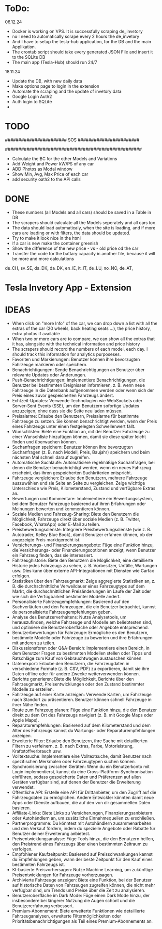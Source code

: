 # ToDo:

06.12.24
- Docker is working on VPS. It is successfully scraping de_invetory
- no I need to automatically scrape every 2 hours the de_invetory
- And I have to setup the tesla-hub application, for the DB and the main Applikation.
- The crontab script should take every generated JSON File and insert it to the SQLite DB
- The main app (Tesla-Hub) should run 24/7 

18.11.24
- Update the DB, with new daily data
- Make options page to login in the extension
- Automate the scraping and the update of invetory data
- Google Login Auth2
- Auth login to SQLite
- 






# TODO
####################### SOS #######################


###################################################
- Calculate the BC for the other Models and Variations
- Add Weight and Power kW/PS of any car
- ADD Photos as Modal window
- Show Min, Avg, Max Price of each car
- add security oath2 to the API calls


# DONE
+ These numbers (all Models and all cars) should be saved in a Table in DB
+ The scrapers should calculate all the Models seperately and all cars too.
+ The data should load automaticaly, when the site is loading, and if more cars are loading or with filters, the data should be updated.
+ Try to make it look nice in the html
+ If a car is new make the container greenish
+ Show the difference of the new price - vs - old price od the car 
+ Transfer the code for the battary capacity in another file, because it will be more and more calculations


de_CH, sv_SE, da_DK, da_DK, en_IE, it_IT, de_LU, no_NO, de_AT, 



# Tesla Invetory App - Extension

# IDEAS
- When click on "more Info" of the car, we can drop down a list with all the extras of the car (20 wheels, back heating seats ...), the price history, extra photos if available
- When two or more cars are to compare, we can show all the extras that it has, alongside with the technical information and price history
- The scrapers should record the numbers of each model, each day. I should track this information for analytics purposeses.
- Favoriten und Markierungen: Benutzer können ihre bevorzugten Fahrzeuge markieren oder speichern.
- Benachrichtigungen: Sende Benachrichtigungen an Benutzer über relevante Updates oder Änderungen.
- Push-Benachrichtigungen: Implementiere Benachrichtigungen, die Benutzer bei bestimmten Ereignissen informieren, z. B. wenn neue Fahrzeuge in die Datenbank aufgenommen werden oder wenn sich der Preis eines zuvor gespeicherten Fahrzeugs ändert.
- Echtzeit-Updates: Verwende Technologien wie WebSockets oder Server-Sent Events (SSE), um den Benutzern sofortige Updates anzuzeigen, ohne dass sie die Seite neu laden müssen.
- Preisalarme: Erlaube den Benutzern, Preisalarme für bestimmte Fahrzeuge zu setzen. Sie können benachrichtigt werden, wenn der Preis eines Fahrzeugs unter einen festgelegten Schwellenwert fällt.
- Wunschlisten: Biete eine Funktion an, mit der Benutzer Fahrzeuge zu einer Wunschliste hinzufügen können, damit sie diese später leicht finden und überwachen können.
- Suchanfragen speichern: Benutzer können ihre bevorzugten Suchanfragen (z. B. nach Modell, Preis, Baujahr) speichern und beim nächsten Mal schnell darauf zugreifen.
- Automatische Suchläufe: Automatisiere regelmäßige Suchanfragen, bei denen die Benutzer benachrichtigt werden, wenn ein neues Fahrzeug erscheint, das ihren gespeicherten Suchkriterien entspricht.
- Fahrzeuge vergleichen: Erlaube den Benutzern, mehrere Fahrzeuge auszuwählen und sie Seite an Seite zu vergleichen. Zeige wichtige Unterschiede wie Preis, Kilometerstand, Zustand und verfügbare Extras an.
- Bewertungen und Kommentare: Implementiere ein Bewertungssystem, bei dem Benutzer Fahrzeuge basierend auf ihren Erfahrungen oder Meinungen bewerten und kommentieren können.
- Soziale Medien und Fahrzeug-Sharing: Biete den Benutzern die Möglichkeit, Fahrzeuge direkt über soziale Medien (z. B. Twitter, Facebook, WhatsApp) oder E-Mail zu teilen.
- Preisbewertungsdienste: Integriere Preisbewertungsdienste (wie z. B. Autotrader, Kelley Blue Book), damit Benutzer erfahren können, ob der angezeigte Preis marktgerecht ist.
- Versicherungs- und Finanzierungsangebote: Füge eine Funktion hinzu, die Versicherungs- oder Finanzierungsoptionen anzeigt, wenn Benutzer ein Fahrzeug finden, das sie interessiert.
- Fahrzeughistorie: Biete den Benutzern die Möglichkeit, eine detaillierte Historie jedes Fahrzeugs zu sehen, z. B. Vorbesitzer, Unfälle, Wartungen usw. Dies kann über externe API-Integrationen mit Diensten wie Carfax erfolgen.
- Statistiken über den Fahrzeugmarkt: Zeige aggregierte Statistiken an, z. B. die durchschnittliche Verweildauer eines Fahrzeugtyps auf dem Markt, die durchschnittlichen Preisänderungen im Laufe der Zeit oder wie sich die Verfügbarkeit bestimmter Modelle ändert.
- Personalisierte Fahrzeugempfehlungen: Basierend auf den Suchverläufen und den Fahrzeugen, die ein Benutzer betrachtet, kannst du personalisierte Fahrzeugempfehlungen geben.
- Analyse des Benutzerverhaltens: Nutze Analysetools, um herauszufinden, welche Fahrzeuge und Modelle am beliebtesten sind, und optimiere die Benutzeroberfläche oder Angebote entsprechend.
- Benutzerbewertungen für Fahrzeuge: Ermögliche es den Benutzern, bestimmte Modelle oder Fahrzeuge zu bewerten und ihre Erfahrungen mit anderen zu teilen.
- Diskussionsforen oder Q&A-Bereich: Implementiere einen Bereich, in dem Benutzer Fragen zu bestimmten Modellen stellen oder Tipps und Ratschläge zum Kauf von Gebrauchtwagen austauschen können.
- Datenexport: Erlaube den Benutzern, die Fahrzeugdaten in verschiedene Formate (z. B. CSV, PDF) zu exportieren, damit sie ihre Daten offline oder für andere Zwecke weiterverwenden können.
- Berichte generieren: Biete die Möglichkeit, Berichte über den Fahrzeugmarkt, Preisentwicklungen oder den Zustand bestimmter Modelle zu erstellen.
- Fahrzeuge auf einer Karte anzeigen: Verwende Karten, um Fahrzeuge nach Standort zu präsentieren. Benutzer können schnell Fahrzeuge in ihrer Nähe finden.
- Route zum Fahrzeug planen: Füge eine Funktion hinzu, die den Benutzer direkt zu dem Ort des Fahrzeugs navigiert (z. B. mit Google Maps oder Apple Maps).
- Reparaturempfehlungen: Basierend auf dem Kilometerstand und dem Alter des Fahrzeugs kannst du Wartungs- oder Reparaturempfehlungen anzeigen.
- Erweiterte Filter: Erlaube den Benutzern, ihre Suche mit detaillierten Filtern zu verfeinern, z. B. nach Extras, Farbe, Motorleistung, Kraftstoffverbrauch usw.
- Volltextsuche: Implementiere eine Volltextsuche, damit Benutzer nach spezifischen Merkmalen oder Fahrzeugtypen suchen können.
- Synchronisierung zwischen Geräten: Wenn du ein Benutzerkonto mit Login implementierst, kannst du eine Cross-Plattform-Synchronisation einführen, sodass gespeicherte Daten und Präferenzen auf allen Geräten verfügbar sind, auf denen der Benutzer die Erweiterung verwendet.
- Öffentliche API: Erstelle eine API für Drittanbieter, um den Zugriff auf die Fahrzeugdaten zu ermöglichen. Andere Entwickler könnten damit neue Apps oder Dienste aufbauen, die auf den von dir gesammelten Daten basieren.
- Affiliate-Links: Biete Links zu Versicherungen, Finanzierungsanbietern oder Autohändlern an, um zusätzliche Einnahmequellen zu erschließen.
- Partnerprogramme: Du könntest mit Autohändlern zusammenarbeiten und den Verkauf fördern, indem du spezielle Angebote oder Rabatte für Benutzer deiner Erweiterung anbietest.
- Preisentwicklungsanalyse: Füge Tools hinzu, die den Benutzern helfen, den Preistrend eines Fahrzeugs über einen bestimmten Zeitraum zu verfolgen.
- Empfohlener Kaufzeitpunkt: Basierend auf Preisschwankungen kannst du Empfehlungen geben, wann der beste Zeitpunkt für den Kauf eines bestimmten Fahrzeugs ist.
- KI-basierte Preisvorhersagen: Nutze Machine Learning, um zukünftige Preisentwicklungen für Fahrzeuge vorherzusagen.
- Archivierte Fahrzeuge anzeigen: Biete eine Funktion, bei der Benutzer auf historische Daten von Fahrzeugen zugreifen können, die nicht mehr verfügbar sind, um Trends und Preise über die Zeit zu analysieren.
- Benutzeroberfläche im Dark Mode: Füge einen Dark Mode hinzu, der insbesondere bei längerer Nutzung die Augen schont und die Benutzererfahrung verbessert.
- Premium-Abonnement: Biete erweiterte Funktionen wie detaillierte Fahrzeuganalysen, erweiterte Filtermöglichkeiten oder Prioritätsbenachrichtigungen als Teil eines Premium-Abonnements an.